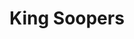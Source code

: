 ---
title: "King Soopers"
url: /fort-collins/king-soopers-john-f-kennedy-parkway/
shop: supermarket
---